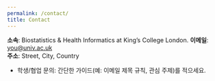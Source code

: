 ```yaml
---
permalink: /contact/
title: Contact
---
```


**소속**: Biostatistics & Health Informatics at King’s College London.
**이메일**: you@univ.ac.uk  
**주소**: Street, City, Country

- 학생/협업 문의: 간단한 가이드(예: 이메일 제목 규칙, 관심 주제)를 적으세요.
